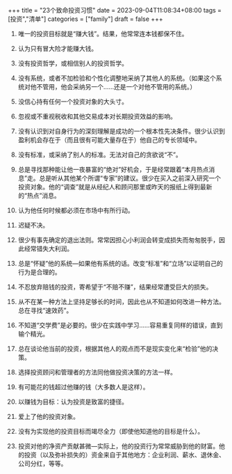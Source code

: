 +++
title = "23个致命投资习惯"
date = 2023-09-04T11:08:34+08:00
tags = [投资","清单"]
categories = ["family"]
draft = false
+++


1. 唯一的投资目标就是“赚大钱”。结果，他常常连本钱都保不住。

2. 认为只有冒大险才能赚大钱。

3. 没有投资哲学，或相信别人的投资哲学。

4. 没有系统，或者不加检验和个性化调整地采纳了其他人的系统。（如果这个系统对他不管用，他会采纳另一个……还是一个对他不管用的系统。）

5. 没信心持有任何一个投资对象的大头寸。

6. 忽视或不重视税收和其他交易成本对长期投资效益的影响。

7. 没有认识到对自身行为的深刻理解是成功的一个根本性先决条件。很少认识到盈利机会存在于（而且很有可能大量存在于）他自己的专长领域中。

8. 没有标准，或采纳了别人的标准。无法对自己的贪欲说“不”。

9. 总是寻找那种能让他一夜暴富的“绝对”好机会，于是经常跟着“本月热点消息”走。总是听从其他某个所谓“专家”的建议。很少在买入之前深入研究一个投资对象。他的“调查”就是从经纪人和顾问那里或昨天的报纸上得到最新的“热点”消息。

10. 认为他任何时候都必须在市场中有所行动。

11. 迟疑不决。

12. 很少有事先确定的退出法则。常常因担心小利润会转变成损失而匆匆脱手，因此经常错失大利润。

13. 总是“怀疑”他的系统—如果他有系统的话。改变“标准”和“立场”以证明自己的行为是合理的。

14. 不忍放弃赔钱的投资，寄希望于“不赔不赚”，结果经常遭受巨大的损失。

15. 从不在某一种方法上坚持足够长的时间，因此也从不知道如何改进一种方法。总在寻找“速效药”。

16. 不知道“交学费”是必要的。很少在实践中学习……容易重复同样的错误，直到输个精光。

17. 总在谈论他当前的投资，根据其他人的观点而不是现实变化来“检验”他的决策。

18. 选择投资顾问和管理者的方法同他做投资决策的方法一样。

19. 有可能花的钱超过他赚的钱（大多数人是这样）。

20. 以赚钱为目标：认为投资是致富的捷径。

21. 爱上了他的投资对象。

22. 没有为实现他的投资目标而竭尽全力（即使他知道他的目标是什么）。

23. 投资对他的净资产贡献甚微—实际上，他的投资行为常常威胁到他的财富。他的投资（以及弥补损失的）资金来自于其他地方：企业利润、薪水、退休金、公司分红，等等。